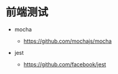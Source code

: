 # 前端测试

- mocha

  - <https://github.com/mochajs/mocha>

- jest

  - <https://github.com/facebook/jest>
